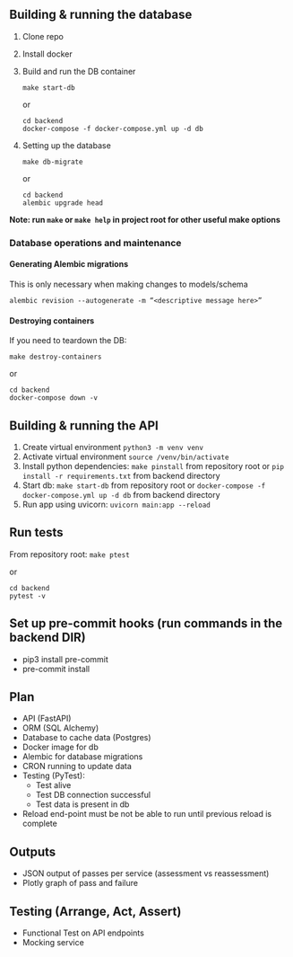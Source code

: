 ## Building & running the database

1. Clone repo
1. Install docker
1.  Build and run the DB container

    `make start-db`

    or

    ```
    cd backend
    docker-compose -f docker-compose.yml up -d db
    ```

1. Setting up the database

    `make db-migrate`

    or

    ```
    cd backend
    alembic upgrade head
    ```

**Note: run `make` or `make help` in project root for other useful make options**

### Database operations and maintenance

#### Generating Alembic migrations

This is only necessary when making changes to models/schema

`alembic revision --autogenerate -m “<descriptive message here>”`

#### Destroying containers

If you need to teardown the DB:

`make destroy-containers`

or

```
cd backend
docker-compose down -v
```

## Building & running the API
1. Create virtual environment `python3 -m venv venv`
1. Activate virtual environment `source /venv/bin/activate`
1. Install python dependencies: `make pinstall` from repository root or `pip install -r requirements.txt` from backend directory
1. Start db: `make start-db` from repository root or `docker-compose -f docker-compose.yml up -d db` from backend directory
1. Run app using uvicorn: `uvicorn main:app --reload`

## Run tests

From repository root: `make ptest`

or

```
cd backend
pytest -v
```

## Set up pre-commit hooks (run commands in the backend DIR)
- pip3 install pre-commit
- pre-commit install

## Plan
- API (FastAPI)
- ORM (SQL Alchemy)
- Database to cache data (Postgres)
- Docker image for db
- Alembic for database migrations
- CRON running to update data
- Testing (PyTest):
  - Test alive
  - Test DB connection successful
  - Test data is present in db
- Reload end-point must be not be able to run until
  previous reload is complete

## Outputs
- JSON output of passes per service (assessment vs reassessment)
- Plotly graph of pass and failure

## Testing (Arrange, Act, Assert)
- Functional Test on API endpoints
- Mocking service


